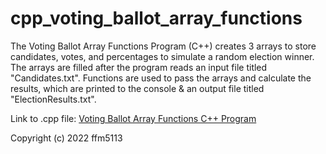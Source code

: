 # cpp_voting_ballot_array_functions
The Voting Ballot Array Functions Program (C++) creates 3 arrays to store candidates, votes, and percentages to simulate a random election winner. The arrays are filled after the program reads an input file titled "Candidates.txt". Functions are used to pass the arrays and calculate the results, which are printed to the console &amp; an output file titled "ElectionResults.txt".

Link to .cpp file: <a href="https://github.com/ffm5113/cpp_voting_ballot_array_functions/blob/main/VotingBallotArrayFunctions.cpp">Voting Ballot Array Functions C++ Program</a>

Copyright (c) 2022 ffm5113
